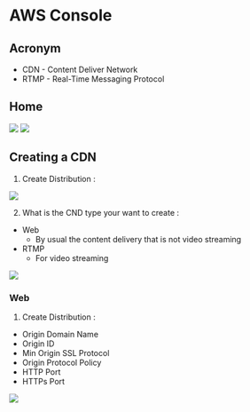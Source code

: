 # AWS Console

## Acronym
* CDN - Content Deliver Network
* RTMP - Real-Time Messaging Protocol

## Home 
[<img src="https://i.imgur.com/k1W6Qxp.png">](https://i.imgur.com/k1W6Qxp.png)
[<img src="https://i.imgur.com/bKB8jb1.png">](https://i.imgur.com/bKB8jb1.png)


## Creating a CDN
1) Create Distribution :

[<img src="https://i.imgur.com/kaBR1PK.png">](https://i.imgur.com/kaBR1PK.png)

2) What is the CND type your want to create :
  * Web
    * By usual the content delivery that is not video streaming
  * RTMP
    * For video streaming
  
[<img src="https://i.imgur.com/ovhiel4.png">](https://i.imgur.com/ovhiel4.png)

### Web
1) Create Distribution :
  * Origin Domain Name
  * Origin ID
  * Min Origin SSL Protocol
  * Origin Protocol Policy
  * HTTP Port
  * HTTPs Port
  
[<img src="https://i.imgur.com/rT7kLYh.png">](https://i.imgur.com/rT7kLYh.png)
